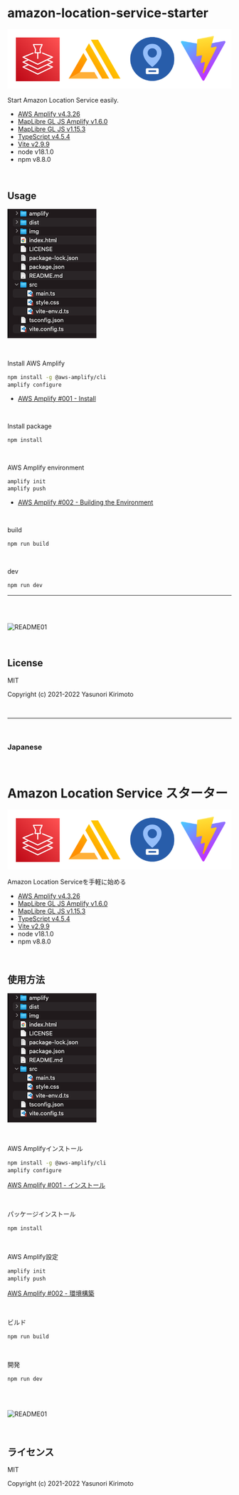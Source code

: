 # amazon-location-service-starter

![README02](img/README02.png)

Start Amazon Location Service easily.  
- [AWS Amplify v4.3.26](https://github.com/aws-amplify/amplify-js)  
- [MapLibre GL JS Amplify v1.6.0](https://github.com/aws-amplify/maplibre-gl-js-amplify)  
- [MapLibre GL JS v1.15.3](https://github.com/maplibre/maplibre-gl-js)  
- [TypeScript v4.5.4](https://www.typescriptlang.org)  
- [Vite v2.9.9](https://vitejs.dev)  
- node v18.1.0
- npm v8.8.0

<br>

## Usage

![README03](img/README03.png)

<br>

Install AWS Amplify
```bash
npm install -g @aws-amplify/cli
amplify configure
```
- [AWS Amplify #001 - Install](https://day-journal.com/memo/aws-amplify-001)

<br>

Install package
```bash
npm install
```

<br>

AWS Amplify environment
```bash
amplify init
amplify push
```
- [AWS Amplify #002 - Building the Environment](https://day-journal.com/memo/aws-amplify-002)

<br>

build
```bash
npm run build
```

<br>

dev
```bash
npm run dev
```

---

<br>
<br>

![README01](img/README01.gif)

<br>

## License
MIT

Copyright (c) 2021-2022 Yasunori Kirimoto

<br>

---

<br>

### Japanese

<br>

# Amazon Location Service スターター

![README02](img/README02.png)

Amazon Location Serviceを手軽に始める
- [AWS Amplify v4.3.26](https://github.com/aws-amplify/amplify-js)  
- [MapLibre GL JS Amplify v1.6.0](https://github.com/aws-amplify/maplibre-gl-js-amplify)  
- [MapLibre GL JS v1.15.3](https://github.com/maplibre/maplibre-gl-js)  
- [TypeScript v4.5.4](https://www.typescriptlang.org)  
- [Vite v2.9.9](https://vitejs.dev)  
- node v18.1.0
- npm v8.8.0

<br>

##  使用方法

![README03](img/README03.png)

<br>

AWS Amplifyインストール
```bash
npm install -g @aws-amplify/cli
amplify configure
```
[AWS Amplify #001 - インストール](https://day-journal.com/memo/aws-amplify-001)

<br>

パッケージインストール
```bash
npm install
```

<br>

AWS Amplify設定
```bash
amplify init
amplify push
```
[AWS Amplify #002 - 環境構築](https://day-journal.com/memo/aws-amplify-002)

<br>

ビルド
```bash
npm run build
```

<br>

開発
```bash
npm run dev
```

<br>
<br>

![README01](img/README01.gif)

<br>

## ライセンス
MIT

Copyright (c) 2021-2022 Yasunori Kirimoto

<br>
